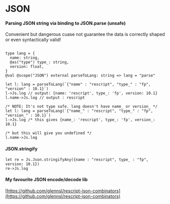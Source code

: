 # JSON

#### Parsing JSON string via binding to JSON.parse (unsafe)
Convenient but dangerous cuase not guarantee the data is correctly shaped or even syntactically valid!
```reasonml

type lang = {
  name: string,
  @as("type") type_: string,
  version: float,
}
@val @scope("JSON") external parseToLang: string => lang = "parse"

let l: lang = parseToLang(`{"name" : "rescript", "type_" : "fp", "version" : 10.1}`)
l->Js.log // output: {name: 'rescript', type_: 'fp', version: 10.1}
l.name->Js.log // output : rescript

/* NOTE: It's not type safe. lang doesn't have name_ or version_ */   
let l: lang = parseToLang(`{"name_" : "rescript", "type_" : "fp", "version_" : 10.1}`)
l->Js.log /* this gives {name_: 'rescript', type_: 'fp', version_: 10.1}

/* but this will give you undefined */
l.name->Js.log 
```

#### JSON.stringify
```reasonml
let re = Js.Json.stringifyAny({name : "rescript", type_ : "fp", version: 10.1})
re->Js.log
```

#### My favourite JSON encode/decode lib
[https://github.com/glennsl/rescript-json-combinators](https://github.com/glennsl/rescript-json-combinators)

